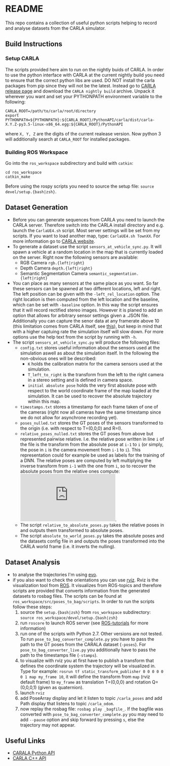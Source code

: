 # README
This repo contains a collection of useful python scripts helping to record and analyse datasets from the CARLA simulator.

## Build Instructions

### Setup CARLA
The scripts provided here aim to run on the nightly buids of CARLA. In order to use the python interface with CARLA at the current nightly build you need to ensure that the correct python libs are used. DO NOT install the carla packages from pip since they will not be the latest. Instead go to [CARLA release page](https://github.com/carla-simulator/carla/blob/master/Docs/download.md) and download the `CARLA nightly build` archive. Unpack it wherever you want and set your PYTHONPATH environment variable to the following:
```
CARLA_ROOT=/path/to/carla/root/directory
export PYTHONPATH=${PYTHONPATH}:${CARLA_ROOT}/PythonAPI/carla/dist/carla-X.Y.Z-py3.5-linux-x86_64.egg:${CARLA_ROOT}/PythonAPI
```
where `X, Y, Z` are the digits of the current realease version. Now python 3 will additionally search at `CARLA_ROOT` for installed packages. 

### Building ROS Workspace
Go into the `ros_workspace` subdirectory and build with `catkin`:
```
cd ros_workspace
catkin_make
```
Before using the rospy scripts you need to source the setup file: `source devel/setup.{bash|zsh}`.

## Dataset Generation
* Before you can generate sequences from CARLA you need to launch the CARLA server. Therefore switch into the CARLA install directory and e.g. launch the `CarlaUE4.sh` script. Most server settings will be set from my scripts. If you want to load another map, type: `CarlaUE4.sh TownXX`. For more information go to [CARLA website](http://carla.org/).
* To generate a dataset use the script `sensors_at_vehicle_sync.py`. It will spawn a vehicle at a random location in the map that is currently loaded on the server. Right now the following sensors are available:
    * RGB Camera `rgb.{left|right}`
    * Depth Camera `depth.{left|right}`
    * Semantic Segmentation Camera `semantic_segmentation.{left|right}`
* You can place as many sensors at the same place as you want. So far these sensors can be spawned at two different locations, left and right. The left position can be given with the `-left_rel_location` option. The right location is then computed from the left location and the baseline, which can be set with `-baseline` option. In this way the script ensures that it will record rectified stereo images. However it is planed to add an option that allows for arbitrary sensor settings given a .JSON file. Additionally you can capture the senor data at any framerate above 10 (this limitation comes from CARLA itself, see [this](https://carla.readthedocs.io/en/latest/configuring_the_simulation/)), but keep in mind that with a higher captuing rate the simulation itself will slow down. For more options use the help text from the script by running with `-h`.
* The script `sensors_at_vehicle_sync.py` will produce the following files:
    * `config.txt` stores useful information about the sensors used at the simulation aswell as about the simulation itself. In the following the non-obvious ones will be described:
        * `K` holds the calibration matrix for the camera sensors used at the simulation.
        * `T_left_to_right` is the transform from the left to the right camera in a stereo setting and is defined in camera space.
        * `initial absolute pose` holds the very first absolute pose with respect to the world coordinate frame of the map loaded at the simulation. It can be used to recover the absolute trajectory within this map.
    * `timestamps.txt` stores a timestamp for each frame taken of one of the cameras (right now all cameras have the same timestamp since we do not allow for asynchrone recording yet).
    * `poses_nulled.txt` stores the GT poses of the sensors transformed to the origin (i.e. with respect to T=(0,0,0) and R=I).
    * `relative_poses_nulled.txt` stores the GT poses from above but represented pairwise relative. I.e. the relative pose written in line `i` of the file is the transform from the absolute pose at `i-1` to `i` (or simply, the pose in `i` is  the camera movement from `i-1` to `i`). This representation could for example be used as labels for the training of a DNN. The relative poses are computed by left multiplying the inverse transform from `i-1` with the one from `i`, so to recover the absolute poses from the relative ones compute: ![equation](https://latex.codecogs.com/gif.latex?%28T_%7Bi-1%7D%29%5E%7B-1%7D%5Ccdot%5Chspace%7B%7D%5EiT_%7Bi-1%7D%3DT_i). 
    * The script `relative_to_absolute_poses.py` takes the relative poses in and outputs them transformed to absolute poses.
    * The script `absolute_to_world_poses.py` takes the absolute poses and the datasets config file in and outputs the poses transformed into the CARLA world frame (i.e. it inverts the nulling).

## Dataset Analysis
* to analyse the trajectories I'm using [evo](https://github.com/MichaelGrupp/evo).
* if you also want to check the orientations you can use [rviz](http://wiki.ros.org/rviz). Rviz is the visualization tool from [ROS](https://www.ros.org/). It visualizes from ROS-topics and therefore scripts are provided that converts information from the generated datasets to rosbag files. The scripts can be found at `ros_workspace/src/poses_to_bag/scripts`. In order to run the scripts follow these steps:
    1. source the `setup.{bash|zsh}` from `ros_workspace` subdirectory: `source ros_workspace/devel/setup.{bash|zsh}`
    2. run `roscore` to launch ROS server (see [ROS-tutorials](http://wiki.ros.org/ROS/Tutorials) for more information)
    3. run one of the scripts with Python 2.7. Other versions are not tested. To run `pose_to_bag_converter_complete.py` you have to pass the path to the GT poses from the CARALA dataset (`-poses`). For `pose_to_bag_converter_live.py` you additionally have to pass the path to the timestamps file (`-stamps`).
    4. to visualize with rviz you at first have to publish a transform that defines the coordinate system the trajectory will be visualized in. Type for example: `rosrun tf static_transform_publisher 0 0 0 0 0 0 1 map my_frame 10`, it will define the transform from `map` (rviz default frame) to `my_frame` as translation T=(0,0,0) and rotation Q=(0,0,0,1) (given as quaternion). 
    5. launch `rviz`
    6. add PoseArray display and let it listen to topic `/carla_poses` and add Path display that listens to topic `/carla_odom`.
    7. now replay the rosbag file: `rosbag play _bagfile_`. If the bagfile was converted with `pose_to_bag_converter_complete.py` you may need to add `--pause` option and skip forward by pressing `s`, else the trajectory may not appear. 

## Useful Links
- [CARALA Python API](https://carla.readthedocs.io/en/latest/python_api/)
- [CARLA C++ API](https://carla.readthedocs.io/en/latest/cpp_reference/)
